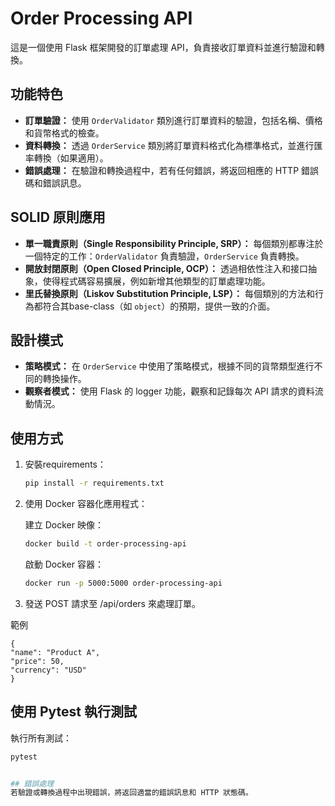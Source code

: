# Order Processing API

這是一個使用 Flask 框架開發的訂單處理 API，負責接收訂單資料並進行驗證和轉換。

## 功能特色

- **訂單驗證：** 使用 `OrderValidator` 類別進行訂單資料的驗證，包括名稱、價格和貨幣格式的檢查。
- **資料轉換：** 透過 `OrderService` 類別將訂單資料格式化為標準格式，並進行匯率轉換（如果適用）。
- **錯誤處理：** 在驗證和轉換過程中，若有任何錯誤，將返回相應的 HTTP 錯誤碼和錯誤訊息。

## SOLID 原則應用

- **單一職責原則（Single Responsibility Principle, SRP）：** 每個類別都專注於一個特定的工作：`OrderValidator` 負責驗證，`OrderService` 負責轉換。
- **開放封閉原則（Open Closed Principle, OCP）：** 透過相依性注入和接口抽象，使得程式碼容易擴展，例如新增其他類型的訂單處理功能。
- **里氏替換原則（Liskov Substitution Principle, LSP）：** 每個類別的方法和行為都符合其base-class（如 `object`）的預期，提供一致的介面。

## 設計模式

- **策略模式：** 在 `OrderService` 中使用了策略模式，根據不同的貨幣類型進行不同的轉換操作。
- **觀察者模式：** 使用 Flask 的 logger 功能，觀察和記錄每次 API 請求的資料流動情況。

## 使用方式

1. 安裝requirements：
   ```bash
   pip install -r requirements.txt

2. 使用 Docker 容器化應用程式：

    建立 Docker 映像：
    ```bash
    docker build -t order-processing-api
    ```
    啟動 Docker 容器：

    ```bash
    docker run -p 5000:5000 order-processing-api
    ```
 3. 發送 POST 請求至 /api/orders 來處理訂單。

範例

    {
    "name": "Product A",
    "price": 50,
    "currency": "USD"
    }

## 使用 Pytest 執行測試

執行所有測試：
```bash
pytest


## 錯誤處理
若驗證或轉換過程中出現錯誤，將返回適當的錯誤訊息和 HTTP 狀態碼。